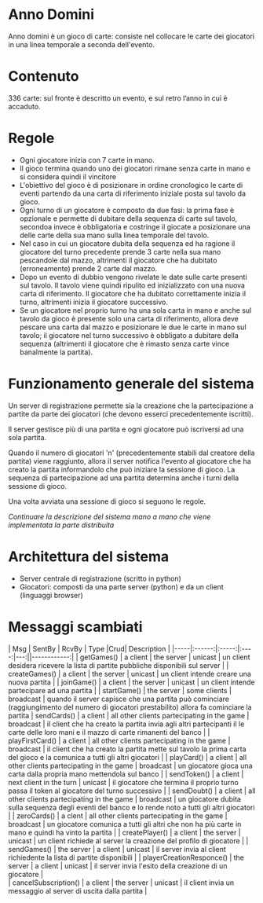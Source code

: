 Anno Domini
===========

Anno domini è un gioco di carte: consiste nel collocare le carte dei giocatori in una linea temporale a seconda dell'evento.

Contenuto
=========
336 carte: sul fronte è descritto un evento, e sul retro l’anno in cui è accaduto.

Regole
======
* Ogni giocatore inizia con 7 carte in mano.
* Il gioco termina quando uno dei giocatori rimane senza carte in mano e si considera quindi il vincitore
* L'obiettivo del gioco è di posizionare in ordine cronologico le carte di eventi partendo da una carta di riferimento iniziale posta sul tavolo da gioco.
* Ogni turno di un giocatore è composto da due fasi: la prima fase è opzionale e permette di dubitare della sequenza di carte sul tavolo, secondoa invece è obbligatoria e costringe il giocate a posizionare una delle carte della sua mano sulla linea temporale del tavolo. 
* Nel caso in cui un giocatore dubita della sequenza ed ha ragione il giocatore del turno precedente prende 3 carte nella sua mano pescandole dal mazzo, altrimenti il giocatore che ha dubitato (erroneamente) prende 2 carte dal mazzo.
* Dopo un evento di dubbio vengono rivelate le date sulle carte presenti sul tavolo. Il tavolo viene quindi ripulito ed inizializzato con una nuova carta di riferimento. Il giocatore che ha dubitato correttamente inizia il turno, altrimenti inizia il giocatore successivo.
* Se un giocatore nel proprio turno ha una sola carta in mano e anche sul tavolo da gioco è presente solo una carta di riferimento, allora deve pescare una carta dal mazzo e posizionare le due le carte in mano sul tavolo; il giocatore nel turno successivo è obbligato a dubitare della sequenza (altrimenti il giocatore che è rimasto senza carte vince banalmente la partita).

Funzionamento generale del sistema
==================================
Un server di registrazione permette sia la creazione che la partecipazione a partite da parte dei giocatori (che devono esserci precedentemente iscritti).

Il server gestisce più di una partita e ogni giocatore può iscriversi ad una sola partita.

Quando il numero di giocatori 'n' (precedentemente stabili dal creatore della partita) viene raggiunto, allora il server notifica l'evento al giocatore che ha creato la partita informandolo che può iniziare la sessione di gioco.
La sequenza di partecipazione ad una partita determina anche i turni della sessione di gioco.

Una volta avviata una sessione di gioco si seguono le regole. 

_Continuare la descrizione del sistema mano a mano che viene implementata la parte distribuita_

Architettura del sistema
========================
* Server centrale di registrazione (scritto in python)
* Giocatori: composti da una parte server (python) e da un client (linguaggi browser)


Messaggi scambiati
==================
| Msg | SentBy | RcvBy | Type |Crud| Description |
|-----|:------:|:-----:|:----:|---:||------------:|
| getGames() | a client | the server | unicast | un client desidera ricevere la lista di partite pubbliche disponibili sul server |
| createGames() | a client | the server | unicast | un client intende creare una nuova partita |
| joinGame() | a client | the server | unicast | un client intende partecipare ad una partita |
| startGame() | the server | some clients | broadcast | quando il server capisce che una partita può cominciare (raggiungimento del numero di giocatori prestabilito) allora fa cominciare la partita
| sendCards() | a client | all other clients partecipating in the game | broadcast | il client che ha creato la partita invia agli altri partecipanti il le carte delle loro mani e il mazzo di carte rimanenti del banco |
| playFirstCard() | a client | all other clients partecipating in the game | broadcast | il client che ha creato la partita mette sul tavolo la prima carta del gioco e la comunica a tutti gli altri giocatori |
| playCard() | a client | all other clients partecipating in the game | broadcast | un giocatore gioca una carta dalla propria mano mettendola sul banco |
| sendToken() | a client | next client in the turn | unicast | il giocatore che termina il proprio turno passa il token al giocatore del turno successivo |
| sendDoubt() | a client | all other clients partecipating in the game | broadcast | un giocatore dubita sulla sequenza degli eventi del banco e lo rende noto a tutti gli altri giocatori | 
| zeroCards() | a clent | all other clients partecipating in the game | broadcast | un giocatore comunica a tutti gli altri che non ha più carte in mano e quindi ha vinto la partita |
| createPlayer() | a client | the server | unicast | un client richiede al server la creazione del profilo di giocatore |
| sendGames() | the server | a client | unicast | il server invia al client richiedente la lista di partite disponibili |
| playerCreationResponce() | the server | a client | unicast | il server invia l'esito della creazione di un giocatore |  
| cancelSubscription() | a client | the server | unicast | il client invia un messaggio al server di uscita dalla partita |